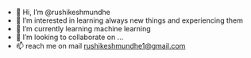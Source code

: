 - 👋 Hi, I’m @rushikeshmundhe
- 👀 I’m interested in learning always new things and experiencing them
- 🌱 I’m currently learning machine learning
- 💞️ I’m looking to collaborate on ...
- 📫 reach me on mail rushikeshmundhe1@gmail.com

<!---
rushikeshmundhe/rushikeshmundhe is a ✨ special ✨ repository because its `README.md` (this file) appears on your GitHub profile.
You can click the Preview link to take a look at your changes.
--->
